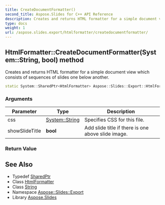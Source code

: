 ```yaml
---
title: CreateDocumentFormatter()
second_title: Aspose.Slides for C++ API Reference
description: Creates and returns HTML formatter for a simple document view which consists of sequences of slides one below another.
type: docs
weight: 1
url: /aspose.slides.export/htmlformatter/createdocumentformatter/
---
```

## HtmlFormatter::CreateDocumentFormatter(System::String, bool) method


Creates and returns HTML formatter for a simple document view which consists of sequences of slides one below another.

```cpp
static System::SharedPtr<HtmlFormatter> Aspose::Slides::Export::HtmlFormatter::CreateDocumentFormatter(System::String css, bool showSlideTitle)
```


### Arguments

| Parameter | Type | Description |
| --- | --- | --- |
| css | [System::String](../../../system/string/) | Specifies CSS for this file. |
| showSlideTitle | **bool** | Add slide title if there is one above slide image. |

### Return Value



## See Also

* Typedef [SharedPtr](../../../system/sharedptr/)
* Class [HtmlFormatter](../)
* Class [String](../../../system/string/)
* Namespace [Aspose::Slides::Export](../../)
* Library [Aspose.Slides](../../../)
